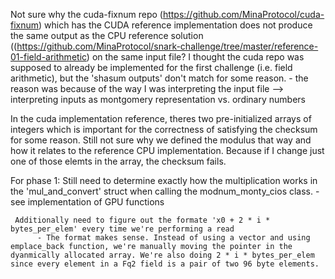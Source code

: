 Not sure why the cuda-fixnum repo (https://github.com/MinaProtocol/cuda-fixnum) which has the CUDA reference implementation does not produce the same output as the CPU reference solution ((https://github.com/MinaProtocol/snark-challenge/tree/master/reference-01-field-arithmetic)  on the same input file? I thought the cuda repo was supposed to already be implemented for the first challenge (i.e. field arithmetic), but the 'shasum outputs' don't match for some reason.
     - the reason was because of the way I was interpreting the input file --> interpreting inputs as montgomery representation vs. ordinary numbers

In the cuda implementation reference, theres two pre-initialized arrays of integers which is important for the correctness of satisfying the checksum for some reason. Still not sure why we defined the modulus that way and how it relates to the reference CPU implementation. Because if I change just one of those elemts in the array, the checksum fails. 

For phase 1:
     Still need to determine exactly how the multiplication works in the 'mul_and_convert' struct when calling the modnum_monty_cios class.
          - see implementation of GPU functions

     Additionally need to figure out the formate 'x0 + 2 * i * bytes_per_elem' every time we're performing a read
          - The format makes sense. Instead of using a vector and using emplace_back function, we're manually moving the pointer in the dyanmically allocated array. We're also doing 2 * i * bytes_per_elem since every element in a Fq2 field is a pair of two 96 byte elements. 